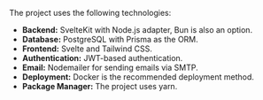 The project uses the following technologies:

- **Backend:** SvelteKit with Node.js adapter, Bun is also an option.
- **Database:** PostgreSQL with Prisma as the ORM.
- **Frontend:** Svelte and Tailwind CSS.
- **Authentication:** JWT-based authentication.
- **Email:** Nodemailer for sending emails via SMTP.
- **Deployment:** Docker is the recommended deployment method.
- **Package Manager:** The project uses yarn.
